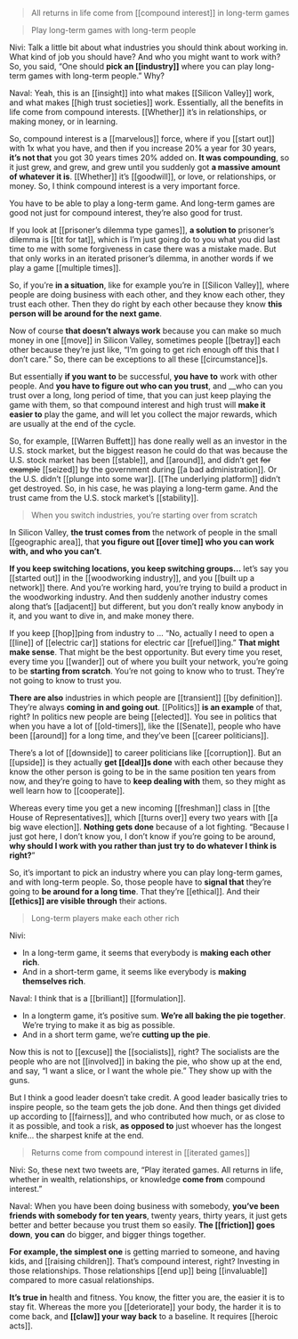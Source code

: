 > All returns in life come from [[compound interest]] in long-term games

> Play long-term games with long-term people

Nivi: 
Talk a little bit about what industries you should think about working in. 
What kind of job you should have? 
And who you might want to work with? 
So, you said, “One should __pick an [[industry]]__ where you can play long-term games with long-term people.”
Why?

Naval: Yeah, this is an [[insight]] into what makes [[Silicon Valley]] work, and what makes [[high trust societies]] work. 
Essentially, all the benefits in life come from compound interests. [[Whether]] it’s in relationships, or making money, or in learning.

So, compound interest is a [[marvelous]] force, where if you [[start out]] with 1x what you have, and then if you increase 20% a year for 30 years, 
__it’s not that__ you got 30 years times 20% added on. 
__It was compounding__, so it just grew, and grew, and grew until you suddenly got __a massive amount of whatever it is__. 
[[Whether]] it’s [[goodwill]], or love, or relationships, or money. So, I think compound interest is a very important force.

You have to be able to play a long-term game. And long-term games are good not just for compound interest, they’re also good for trust. 

If you look at [[prisoner’s dilemma type games]], __a solution to__ prisoner’s dilemma is [[tit for tat]], which is 
I’m just going do to you what you did last time to me with some forgiveness in case there was a mistake made. But that only works in an iterated prisoner’s dilemma, in another words if we play a game [[multiple times]].

So, if you’re __in a situation__, like for example you’re in [[Silicon Valley]], where people are doing business with each other, and they know each other, they trust each other. Then they do right by each other because they know __this person will be around for the next game__.

Now of course __that doesn’t always work__ because you can make so much money in one [[move]] in Silicon Valley, 
sometimes people [[betray]] each other because they’re just like, “I’m going to get rich enough off this that I don’t care.” 
So, there can be exceptions to all these [[circumstance]]s.

But essentially __if you want to__ be successful, __you have to__ work with other people.
And __you have to figure out who can you trust__, 
and __who can you trust over a long, long period of time, that you can just keep playing the game with them, 
so that compound interest and high trust will __make it easier to__ play the game, 
and will let you collect the major rewards, which are usually at the end of the cycle.

So, for example, [[Warren Buffett]] has done really well as an investor in the U.S. stock market, but the biggest reason he could do that was because the U.S. stock market has been [[stable]], and [[around]], and didn’t get ~~for example~~ [[seized]] by the government during [[a bad administration]]. 
Or the U.S. didn’t [[plunge into some war]]. [[The underlying platform]] didn’t get destroyed. So, in his case, he was playing a long-term game. And the trust came from the U.S. stock market’s [[stability]].

> When you switch industries, you’re starting over from scratch

In Silicon Valley, __the trust comes from__ the network of people in the small [[geographic area]], that __you figure out [[over time]] who you can work with, and who you can’t__.

__If you keep switching locations, you keep switching groups…__ let’s say you [[started out]] in the [[woodworking industry]], and you [[built up a network]] there. 
And you’re working hard, you’re trying to build a product in the woodworking industry. 
And then suddenly another industry comes along that’s [[adjacent]] but different, but you don’t really know anybody in it, and you want to dive in, and make money there.

If you keep [[hop]]ping from industry to … “No, actually I need to open a [[line]] of [[electric car]] stations for electric car [[refuel]]ing.” 
__That might make sense__. That might be the best opportunity. 
But every time you reset, every time you [[wander]] out of where you built your network, you’re going to be __starting from scratch__. You’re not going to know who to trust. They’re not going to know to trust you.

__There are also__ industries in which people are [[transient]] [[by definition]]. They’re always __coming in and going out__. 
[[Politics]] __is an example__ of that, right? In politics new people are being [[elected]]. You see in politics that when you have a lot of [[old-timers]], like the [[Senate]], people who have been [[around]] for a long time, and they’ve been [[career politicians]].

There’s a lot of [[downside]] to career politicians like [[corruption]]. But an [[upside]] is they actually __get [[deal]]s done__ with each other because they know the other person is going to be in the same position ten years from now, 
and they’re going to have to __keep dealing with__ them, 
so they might as well learn how to [[cooperate]].

Whereas every time you get a new incoming [[freshman]] class in [[the House of Representatives]], which [[turns over]] every two years with [[a big wave election]]. 
__Nothing gets done__ because of a lot fighting. “Because I just got here, I don’t know you, I don’t know if you’re going to be around, __why should I work with you rather than just try to do whatever I think is right?__”

So, it’s important to pick an industry where you can play long-term games, and with long-term people. So, those people have to __signal that__ they’re going to __be around for a long time__. That they’re [[ethical]]. 
And their __[[ethics]] are visible through__ their actions.

> Long-term players make each other rich

Nivi: 
- In a long-term game, it seems that everybody is __making each other rich__. 
- And in a short-term game, it seems like everybody is __making themselves rich__.

Naval: I think that is a [[brilliant]] [[formulation]]. 
- In a longterm game, it’s positive sum. __We’re all baking the pie together__. We’re trying to make it as big as possible. 
- And in a short term game, we’re __cutting up the pie__.

Now this is not to [[excuse]] the [[socialists]], right? The socialists are the people who are not [[involved]] in baking the pie, who show up at the end, and say, “I want a slice, or I want the whole pie.” They show up with the guns.

But I think a good leader doesn’t take credit. A good leader basically tries to inspire people, so the team gets the job done. And then things get divided up according to [[fairness]], and who contributed how much, or as close to it as possible, and took a risk, __as opposed to__ just whoever has the longest knife… the sharpest knife at the end.

> Returns come from compound interest in [[iterated games]]

Nivi: So, these next two tweets are, “Play iterated games. All returns in life, whether in wealth, relationships, or knowledge __come from__ compound interest.”

Naval: When you have been doing business with somebody, __you’ve been friends with somebody for ten years__, twenty years, thirty years, it just gets better and better because you trust them so easily. __The [[friction]] goes down__, __you can__ do bigger, and bigger things together.

__For example, the simplest one__ is getting married to someone, and having kids, and [[raising children]]. That’s compound interest, right? Investing in those relationships. 
Those relationships [[end up]] being [[invaluable]] compared to more casual relationships.

__It’s true in__ health and fitness. 
You know, the fitter you are, the easier it is to stay fit. 
Whereas the more you [[deteriorate]] your body, the harder it is to come back, and __[[claw]] your way back__ to a baseline. It requires [[heroic acts]].
